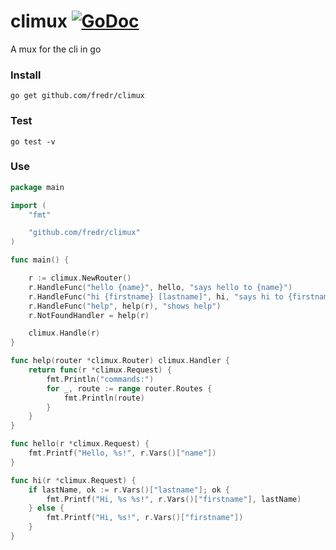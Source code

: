 climux [![GoDoc](https://godoc.org/github.com/fredr/climux?status.svg)](https://godoc.org/github.com/fredr/climux)
======

A mux for the cli in go


### Install
    go get github.com/fredr/climux

### Test
    go test -v

### Use
```go
package main

import (
	"fmt"

	"github.com/fredr/climux"
)

func main() {

	r := climux.NewRouter()
	r.HandleFunc("hello {name}", hello, "says hello to {name}")
	r.HandleFunc("hi {firstname} [lastname]", hi, "says hi to {firstname} with [lastname] if present")
	r.HandleFunc("help", help(r), "shows help")
	r.NotFoundHandler = help(r)

	climux.Handle(r)
}

func help(router *climux.Router) climux.Handler {
	return func(r *climux.Request) {
		fmt.Println("commands:")
		for _, route := range router.Routes {
			fmt.Println(route)
		}
	}
}

func hello(r *climux.Request) {
	fmt.Printf("Hello, %s!", r.Vars()["name"])
}

func hi(r *climux.Request) {
	if lastName, ok := r.Vars()["lastname"]; ok {
		fmt.Printf("Hi, %s %s!", r.Vars()["firstname"], lastName)
	} else {
		fmt.Printf("Hi, %s!", r.Vars()["firstname"])
	}
}
```
